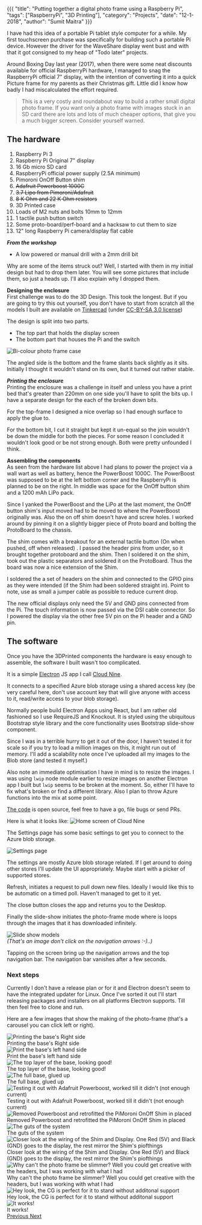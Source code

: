 {{{
    "title": "Putting together a digital photo frame using a Raspberry Pi",
    "tags": ["RaspberryPi", "3D Printing"],
    "category": "Projects",
    "date": "12-1-2018",
    "author": "Sumit Maitra"
}}}

I have had this idea of a portable Pi tablet style computer for a while. My first touchscreen purchase was specifically for building such a portable Pi device. However the driver for the WaveShare display went bust and with that it got consigned to my heap of "Todo later" projects.

Around Boxing Day last year (2017), when there were some neat discounts available for official RaspberryPi hardware, I managed to snag the RaspberryPi official 7" display, with the intention of converting it into a quick Picture frame for my parents as their Christmas gift. Little did I know how badly I had miscalculated the effort required.

> This is a very costly and roundabout way to build a rather small digital photo frame. If you want only a photo frame with images stuck in an SD card there are lots and lots of much cheaper options, that give you a much bigger screen. Consider yourself warned.

## The hardware

1. Raspberry Pi 3
2. Raspberry Pi Original 7" display
3. 16 Gb micro SD card
4. RaspberryPi official power supply (2.5A minimum)
5. Pimoroni OnOff Button shim
6. ~~Adafruit Powerboost 1000C~~
7. ~~3.7 Lipo from Pimoroni/Adafruit~~
8. ~~8 K Ohm and 22 K Ohm resistors~~
9. 3D Printed case
10. Loads of M2 nuts and bolts 10mm to 12mm
11. 1 tactile push button switch
12. Some proto-board/perf-board and a hacksaw to cut them to size
13. 12" long Raspberry Pi camera/display flat cable

**_From the workshop_**

- A low powered or manual drill with a 2mm drill bit

Why are some of the items struck out? Well, I started with them in my initial design but had to drop them later. You will see some pictures that include them, so just a heads up. I'll also explain why I dropped them.

**Designing the enclosure**<br>
First challenge was to do the 3D Design. This took the longest. But if you are going to try this out yourself, you don't have to start from scratch all the models I built are available on [Tinkercad](https://www.tinkercad.com/things/6y6mqInNMwd) (under [CC-BY-SA 3.0 license](https://creativecommons.org/licenses/by-sa/3.0/))

The design is split into two parts.

- The top part that holds the display screen
- The bottom part that houses the Pi and the switch

![](/posts/images/pi-photo-frame/bi-colour-picture-frame-case.jpg "Bi-colour photo frame case")

The angled side is the bottom and the frame slants back slightly as it sits. Initially I thought it wouldn't stand on its own, but it turned out rather stable.

**_Printing the enclosure_**<br>
Printing the enclosure was a challenge in itself and unless you have a print bed that's greater than 220mm on one side you'll have to split the bits up. I have a separate design for the each of the broken down bits.

For the top-frame I designed a nice overlap so I had enough surface to apply the glue to.

For the bottom bit, I cut it straight but kept it un-equal so the join wouldn't be down the middle for both the pieces. For some reason I concluded it wouldn't look good or be not strong enough. Both were pretty unfounded I think.

**Assembling the components**<br>
As seen from the hardware list above I had plans to power the project via a wall wart as well as battery, hence the PowerBoost 1000C. The PowerBoost was supposed to be at the left bottom corner and the RaspberryPi is planned to be on the right. In middle was space for the OnOff button shim and a 1200 mAh LiPo pack.

Since I yanked the PowerBoost and the LiPo at the last moment, the OnOff button shim's input moved had to be moved to where the PowerBoost originally was. Also the on off shim doesn't have and screw holes. I worked around by pinning it on a slightly bigger piece of Proto board and bolting the ProtoBoard to the chassis.

The shim comes with a breakout for an external tactile button (On when pushed, off when released) . I passed the header pins from under, so it brought together protoboard and the shim. Then I soldered it on the shim, took out the plastic separators and soldered it on the ProtoBoard. Thus the board was now a nice extension of the Shim.

I soldered the a set of headers on the shim and connected to the GPIO pins as they were intended (if the Shim had been soldered straight in). Point to note, use as small a jumper cable as possible to reduce current drop.

The new official displays only need the 5V and GND pins connected from the Pi. The touch information is now passed via the DSI cable connector. So I powered the display via the other free 5V pin on the Pi header and a GND pin.

## The software

Once you have the 3DPrinted components the hardware is easy enough to assemble, the software I built wasn't too complicated.

It is a simple [Electron](https://electron.io) JS app I call [Cloud Nine](https://github.com/piofthings/cloud-nine).

It connects to a specified Azure blob storage using a shared access key (be very careful here, don't use account key that will give anyone with access to it, read/write access to your blob storage).

Normally people build Electron Apps using React, but I am rather old fashioned so I use RequireJS and Knockout. It is styled using the ubiquitous Bootstrap style library and the core functionality uses Bootstrap slide-show component.

Since I was in a terrible hurry to get it out of the door, I haven't tested it for scale so if you try to load a million images on this, it might run out of memory. I'll add a scalability note once I've uploaded all my images to the Blob store (and tested it myself.)

Also note an immediate optimisation I have in mind is to resize the images. I was using `lwip` node module earlier to resize images on another Electron app I built but `lwip` seems to be broken at the moment. So, either I'll have to fix what's broken or find a different library. Also I plan to throw Azure functions into the mix at some point.

[The code](https://github.com/piofthings/cloud-nine) is open source, feel free to have a go, file bugs or send PRs.

Here is what it looks like: ![](/posts/images/pi-photo-frame/cloud-nine-at-work.jpg "Home screen of Cloud Nine")

The Settings page has some basic settings to get you to connect to the Azure blob storage.

![](/posts/images/pi-photo-frame/cloud-nine-settings-page.jpg "Settings page")

The settings are mostly Azure blob storage related. If I get around to doing other stores I'll update the UI appropriately. Maybe start with a picker of supported stores.

Refresh, initiates a request to pull down new files. Ideally I would like this to be automatic on a timed poll. Haven't managed to get to it yet.

The close button closes the app and returns you to the Desktop.

Finally the slide-show initiates the photo-frame mode where is loops through the images that it has downloaded infinitely.

![](/posts/images/pi-photo-frame/photo-frame-slideshow.jpg "Slide show models")<br>
_(That's an image don't click on the navigation arrows :-)..)_

Tapping on the screen bring up the navigation arrows and the top navigation bar. The navigation bar vanishes after a few seconds.

### Next steps

Currently I don't have a release plan or for it and Electron doesn't seem to have the integrated updater for Linux. Once I've sorted it out I'll start releasing packages and installers on all platforms Electron supports. Till then feel free to clone and run.

Here are a few images that show the making of the photo-frame (that's a carousel you can click left or right).


<div id="piphotoframeimages" class="carousel slide" data-ride="carousel">
  <!-- Wrapper for slides -->
  <div class="carousel-inner" role="listbox">
    <div class="item active">
     <img alt="Printing the base's Right side" src="/posts/images/pi-photo-frame/carousel-0-base-rhs-begins.jpg" />
     <div class="carousel-caption">
       Printing the base's Right side
     </div>
    </div>
    <div class="item">
     <img alt="Print the base's left hand side" src="/posts/images/pi-photo-frame/carousel-1-base-right.jpg" />
     <div class="carousel-caption">
      Print the base's left hand side
     </div>
    </div>
    <div class="item">
     <img alt="The top layer of the base, looking good!" src="/posts/images/pi-photo-frame/carousel-2-base-top-layer.jpg" />
     <div class="carousel-caption">
      The top layer of the base, looking good!
     </div>
    </div>
    <div class="item">
     <img alt="The full base, glued up" src="/posts/images/pi-photo-frame/carousel-3-base-glued-up.jpg" />
     <div class="carousel-caption">
      The full base, glued up
     </div>
    </div>
    <div class="item ">
     <img alt="Testing it out with Adafruit Powerboost, worked till it didn't (not enough current)" src="/posts/images/pi-photo-frame/carousel-4-nearly-worked-but.jpg" />
     <div class="carousel-caption">
      Testing it out with Adafruit Powerboost, worked till it didn't (not enough current)
     </div>
    </div>
    <div class="item ">
     <img alt="Removed Powerboost and retrofitted the PiMoroni OnOff Shim in placed" src="/posts/images/pi-photo-frame/carousel-5-final-power-in.jpg" />
     <div class="carousel-caption">
      Removed Powerboost and retrofitted the PiMoroni OnOff Shim in placed
     </div>
    </div>
    <div class="item ">
     <img alt="The guts of the system" src="/posts/images/pi-photo-frame/carousel-6-the-guts.jpg" />
     <div class="carousel-caption">
      The guts of the system
     </div>
    </div>
    <div class="item ">
     <img alt="Closer look at the wiring of the Shim and Display. One Red (5V) and Black (GND) goes to the display, the rest mirror the Shim's piofthings" src="/posts/images/pi-photo-frame/carousel-7-the-guts-2.jpg" />
     <div class="carousel-caption">
      Closer look at the wiring of the Shim and Display. One Red (5V) and Black (GND) goes to the display, the rest mirror the Shim's piofthings
     </div>
    </div>
    <div class="item ">
     <img alt="Why can't the photo frame be slimmer? Well you could get creative with the headers, but I was working with what I had" src="/posts/images/pi-photo-frame/carousel-8-why-not-slimmer.jpg" />
     <div class="carousel-caption">
      Why can't the photo frame be slimmer? Well you could get creative with the headers, but I was working with what I had
     </div>
    </div>
    <div class="item ">
     <img alt="Hey look, the CG is perfect for it to stand without additonal support" src="/posts/images/pi-photo-frame/carousel-9-on-its-own.jpg" />
     <div class="carousel-caption">
      Hey look, the CG is perfect for it to stand without additonal support
     </div>
    </div>
    <div class="item ">
     <img alt="It works! " src="/posts/images/pi-photo-frame/carousel-10-it-works.jpg" />
     <div class="carousel-caption">
      It works!
     </div>
    </div>
  </div>

  <!-- Controls -->
  <a class="left carousel-control" href="#piphotoframeimagesc" role="button" data-slide="prev">
    <span class="glyphicon glyphicon-chevron-left fa fa-chevron-left" aria-hidden="true"></span>
    <span class="sr-only">Previous</span>
  </a>
  <a class="right carousel-control" href="#piphotoframeimages" role="button" data-slide="next">
    <span class="glyphicon glyphicon-chevron-right fa fa-chevron-right" aria-hidden="true"></span>
    <span class="sr-only">Next</span>
  </a>
</div>
